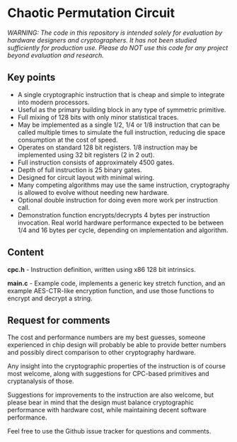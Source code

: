 # Chaotic Permutation Circuit
*WARNING: The code in this repository is intended solely for evaluation by hardware designers and cryptographers. It has not been studied sufficiently for production use. Please do NOT use this code for any project beyond evaluation and research.*

## Key points
* A single cryptographic instruction that is cheap and simple to integrate into modern processors.
* Useful as the primary building block in any type of symmetric primitive.
* Full mixing of 128 bits with only minor statistical traces.
* May be implemented as a single 1/2, 1/4 or 1/8 instruction that can be called multiple times to simulate the full instruction, reducing die space consumption at the cost of speed.
* Operates on standard 128 bit registers. 1/8 instruction may be implemented using 32 bit registers (2 in 2 out).
* Full instruction consists of approximately 4500 gates.
* Depth of full instruction is 25 binary gates.
* Designed for circuit layout with minimal wiring.
* Many competing algorithms may use the same instruction, cryptography is allowed to evolve without needing new hardware.
* Optional double instruction for doing even more work per instruction call.
* Demonstration function encrypts/decrypts 4 bytes per instruction invocation. Real world hardware performance expected to be between 1/4 and 16 bytes per cycle, depending on implementation and algorithm.

## Content
**cpc.h** - Instruction definition, written using x86 128 bit intrinsics.

**main.c** - Example code, implements a generic key stretch function, and an example AES-CTR-like encryption function, and use those functions to encrypt and decrypt a string.

## Request for comments
The cost and performance numbers are my best guesses, someone experienced in chip design will probably be able to provide better numbers and possibly direct comparison to other cryptography hardware.

Any insight into the cryptographic properties of the instruction is of course most welcome, along with suggestions for CPC-based primitives and cryptanalysis of those.

Suggestions for improvements to the instruction are also welcome, but please bear in mind that the design must balance cryptographic performance with hardware cost, while maintaining decent software performance.

Feel free to use the Github issue tracker for questions and comments.
